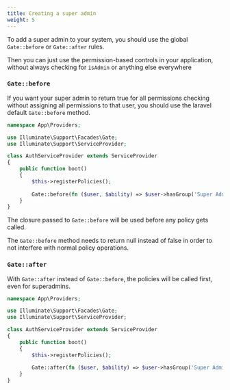 ```yaml
---
title: Creating a super admin
weight: 5
---
```


To add a super admin to your system, you should use the global `Gate::before` or `Gate::after` rules.

Then you can just use the permission-based controls in your application, without always checking for `isAdmin` or anything else everywhere


### `Gate::before`

If you want your super admin to return true for all permissions checking without assigning all permissions to that user, you should use the
laravel default `Gate::before` method.

```php
namespace App\Providers;

use Illuminate\Support\Facades\Gate;
use Illuminate\Support\ServiceProvider;

class AuthServiceProvider extends ServiceProvider
{
    public function boot()
    {
        $this->registerPolicies();
        
        Gate::before(fn ($user, $ability) => $user->hasGroup('Super Admin') ? true : null);
    }
}
```

The closure passed to `Gate::before` will be used before any policy gets called. 

The `Gate::before` method needs to return null instead of false in order to not interfere with normal policy operations.

### `Gate::after`

With `Gate::after` instead of `Gate::before`, the policies will be called first, even for superadmins.

```php
namespace App\Providers;

use Illuminate\Support\Facades\Gate;
use Illuminate\Support\ServiceProvider;

class AuthServiceProvider extends ServiceProvider
{
    public function boot()
    {
        $this->registerPolicies();
        
        Gate::after(fn ($user, $ability) => $user->hasGroup('Super Admin'));
    }
}
```
